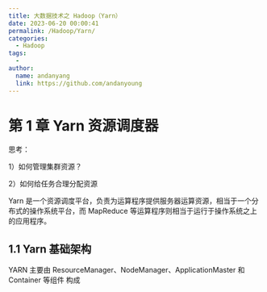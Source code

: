 ```yaml
---
title: 大数据技术之 Hadoop（Yarn）
date: 2023-06-20 00:00:41
permalink: /Hadoop/Yarn/
categories:
  - Hadoop
tags:
  - 
author: 
  name: andanyang
  link: https://github.com/andanyoung
---
```


# 第 1 章 Yarn 资源调度器

思考：

 1）如何管理集群资源？ 

 2）如何给任务合理分配资源

Yarn 是一个资源调度平台，负责为运算程序提供服务器运算资源，相当于一个分布式的操作系统平台，而 MapReduce 等运算程序则相当于运行于操作系统之上的应用程序。

## 1.1 Yarn 基础架构

YARN 主要由 ResourceManager、NodeManager、ApplicationMaster 和 Container 等组件 构成
